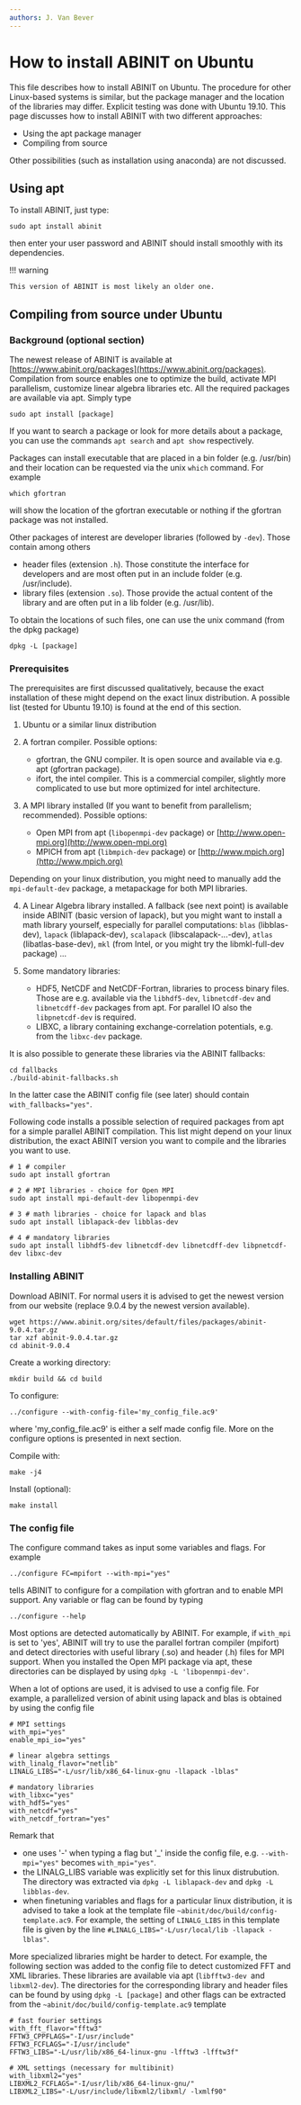 ```yaml
---
authors: J. Van Bever
---
```


# How to install ABINIT on Ubuntu

This file describes how to install ABINIT on Ubuntu. 
The procedure for other Linux-based systems is similar, but the package manager and 
the location of the libraries may differ. 
Explicit testing was done with Ubuntu 19.10. 
This page discusses how to install ABINIT with two different approaches:

 - Using the apt package manager
 - Compiling from source

Other possibilities (such as installation using anaconda) are not discussed.

## Using apt

To install ABINIT, just type:

    sudo apt install abinit

then enter your user password and ABINIT should install smoothly with its dependencies.

!!! warning

    This version of ABINIT is most likely an older one.

## Compiling from source under Ubuntu

### Background (optional section)

The newest release of ABINIT is available at [https://www.abinit.org/packages](https://www.abinit.org/packages). 
Compilation from source enables one to optimize the build, activate MPI parallelism, customize linear algebra libraries etc. 
All the required packages are available via apt. Simply type

    sudo apt install [package]

If you want to search a package or look for more details about a package, you can use the commands `apt search` and `apt show` respectively.

Packages can install executable that are placed in a bin folder (e.g. /usr/bin) and their location can be requested via the unix `which` command. For example

    which gfortran

will show the location of the gfortran executable or nothing if the gfortran package was not installed.

Other packages of interest are developer libraries (followed by `-dev`). Those contain among others

  - header files (extension `.h`). Those constitute the interface for developers and are most often put in an include folder (e.g. /usr/include).
  - library files (extension `.so`). Those provide the actual content of the library and are often put in a lib folder (e.g. /usr/lib).

To obtain the locations of such files, one can use the unix command (from the dpkg package)

    dpkg -L [package]

### Prerequisites

The prerequisites are first discussed qualitatively, because the exact installation of these might depend on the exact linux distribution. A possible list (tested for Ubuntu 19.10) is found at the end of this section.

1. Ubuntu or a similar linux distribution

2. A fortran compiler. Possible options:

      - gfortran, the GNU compiler. It is open source and available via e.g. apt (gfortran package).
      - ifort, the intel compiler. This is a commercial compiler, slightly more complicated to use but more optimized for intel architecture.

3. A MPI library installed (If you want to benefit from parallelism; recommended).
   Possible options:

      - Open MPI from apt (`libopenmpi-dev` package) or [http://www.open-mpi.org](http://www.open-mpi.org) 
      - MPICH from apt (`libmpich-dev` package) or [http://www.mpich.org](http://www.mpich.org)

Depending on your linux distribution, you might need to manually add the `mpi-default-dev` package, a metapackage for both MPI libraries.

4. A Linear Algebra library installed.
  A fallback (see next point) is available inside ABINIT (basic version of lapack), but you might want to install a math library yourself, especially for parallel computations: `blas` (libblas-dev), `lapack` (liblapack-dev), `scalapack` (libscalapack-...-dev), `atlas` (libatlas-base-dev), `mkl` (from Intel, or you might try the libmkl-full-dev package) ...

5. Some mandatory libraries:

      - HDF5, NetCDF and NetCDF-Fortran, libraries to process binary files. Those are e.g. available via the `libhdf5-dev`, `libnetcdf-dev` and `libnetcdff-dev` packages from apt. For parallel IO also the `libpnetcdf-dev` is required.
      - LIBXC, a library containing exchange-correlation potentials, e.g. from the `libxc-dev` package.
  
  It is also possible to generate these libraries via the ABINIT fallbacks:

    cd fallbacks
    ./build-abinit-fallbacks.sh

  In the latter case the ABINIT config file (see later) should contain `with_fallbacks="yes"`.

Following code installs a possible selection of required packages from apt for a simple parallel ABINIT compilation. This list might depend on your linux distribution, the exact ABINIT version you want to compile and the libraries you want to use.

    # 1 # compiler
    sudo apt install gfortran 
    
    # 2 # MPI libraries - choice for Open MPI
    sudo apt install mpi-default-dev libopenmpi-dev
    
    # 3 # math libraries - choice for lapack and blas
    sudo apt install liblapack-dev libblas-dev
    
    # 4 # mandatory libraries
    sudo apt install libhdf5-dev libnetcdf-dev libnetcdff-dev libpnetcdf-dev libxc-dev

### Installing ABINIT

Download ABINIT. For normal users it is advised to get the newest version from our website (replace 9.0.4 by the newest version available).

    wget https://www.abinit.org/sites/default/files/packages/abinit-9.0.4.tar.gz
    tar xzf abinit-9.0.4.tar.gz
    cd abinit-9.0.4 

Create a working directory:

    mkdir build && cd build

To configure:

    ../configure --with-config-file='my_config_file.ac9'

where 'my_config_file.ac9' is either a self made config file. More on the configure options is presented in next section.

Compile with:

    make -j4

Install (optional):

    make install

### The config file

The configure command takes as input some variables and flags. For example

    ../configure FC=mpifort --with-mpi="yes"

tells ABINIT to configure for a compilation with gfortran and to enable MPI support. Any variable or flag can be found by typing

    ../configure --help

Most options are detected automatically by ABINIT. For example, if `with_mpi` is set to 'yes', ABINIT will try to use the parallel fortran compiler (mpifort) and detect directories with useful library (.so) and header (.h) files for MPI support. When you installed the Open MPI package via apt, these directories can be displayed by using `dpkg -L 'libopenmpi-dev'`.

When a lot of options are used, it is advised to use a config file. For example, a parallelized version of abinit using lapack and blas is obtained by using the config file

    # MPI settings
    with_mpi="yes"
    enable_mpi_io="yes"
    
    # linear algebra settings
    with_linalg_flavor="netlib"
    LINALG_LIBS="-L/usr/lib/x86_64-linux-gnu -llapack -lblas"
    
    # mandatory libraries
    with_libxc="yes"
    with_hdf5="yes"
    with_netcdf="yes"
    with_netcdf_fortran="yes"

Remark that

  - one uses '-' when typing a flag but '_' inside the config file, e.g. `--with-mpi="yes"` becomes `with_mpi="yes"`.
  - the LINALG_LIBS variable was explicitly set for this linux distrubution. The directory was extracted via `dpkg -L liblapack-dev` and `dpkg -L libblas-dev`.
  - when finetuning variables and flags for a particular linux distribution, it is advised to take a look at the template file `~abinit/doc/build/config-template.ac9`. For example, the setting of `LINALG_LIBS` in this template file is given by the line `#LINALG_LIBS="-L/usr/local/lib -llapack -lblas"`.

More specialized libraries might be harder to detect. For example, the following section was added to the config file to detect customized FFT and XML libraries. These libraries are available via apt (`libfftw3-dev `and `libxml2-dev`). The directories for the corresponding library and header files can be found by using `dpkg -L [package]` and other flags can be extracted from the `~abinit/doc/build/config-template.ac9` template

    # fast fourier settings
    with_fft_flavor="fftw3"
    FFTW3_CPPFLAGS="-I/usr/include"
    FFTW3_FCFLAGS="-I/usr/include"
    FFTW3_LIBS="-L/usr/lib/x86_64-linux-gnu -lfftw3 -lfftw3f"
    
    # XML settings (necessary for multibinit)
    with_libxml2="yes"
    LIBXML2_FCFLAGS="-I/usr/lib/x86_64-linux-gnu/"
    LIBXML2_LIBS="-L/usr/include/libxml2/libxml/ -lxmlf90"
